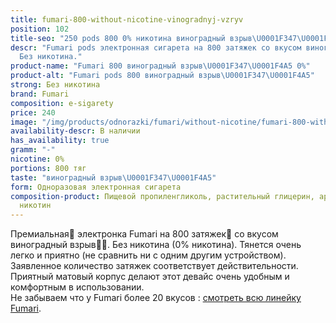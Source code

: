 ```yaml
---
title: fumari-800-without-nicotine-vinogradnyj-vzryv
position: 102
title-seo: "250 pods 800 0% никотина виноградный взрыв\U0001F347\U0001F4A5"
descr: "Fumari pods электронная сигарета на 800 затяжек со вкусом виноградный взрыв\U0001F347\U0001F4A5.
  Без никотина."
product-name: "Fumari 800 виноградный взрыв\U0001F347\U0001F4A5 0%"
product-alt: "Fumari pods 800 виноградный взрыв\U0001F347\U0001F4A5"
strong: Без никотина
brand: Fumari
composition: e-sigarety
price: 240
image: "/img/products/odnorazki/fumari/without-nicotine/fumari-800-without-nicotine-vinogradnyj-vzryv.png"
availability-descr: В наличии
has_availability: true
gramm: "-"
nicotine: 0%
portions: 800 тяг
taste: "виноградный взрыв\U0001F347\U0001F4A5"
form: Одноразовая электронная сигарета
composition-product: Пищевой пропиленгликоль, растительный глицерин, ароматизатор,
  никотин
---
```


Премиальная🥇 электронка Fumari на 800 затяжек💨 со вкусом виноградный взрыв🍇💥. Без никотина (0% никотина). Тянется очень легко и приятно (не сравнить ни с одним другим устройством). Заявленное количество затяжек соответствует действительности. Приятный матовый корпус делают этот девайс очень удобным и комфортным в использовании.<br>
Не забываем что у Fumari более 20 вкусов : [смотреть всю линейку Fumari](/fumari).